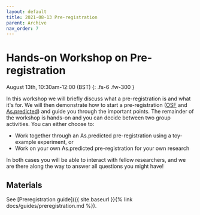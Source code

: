 ```yaml
---
layout: default
title: 2021-08-13 Pre-registration
parent: Archive
nav_order: 7
---
```


# Hands-on Workshop on Pre-registration

August 13th, 10:30am-12:00 (BST)
{: .fs-6 .fw-300 }

In this workshop we will briefly discuss what a pre-registration is and what it's for. We will then demonstrate how to start a pre-registration ([OSF](https://www.cos.io/initiatives/prereg) and [As.predicted](https://aspredicted.org/)) and guide you through the important points. The remainder of the workshop is hands-on and you can decide between two group activities. You can either choose to:

- Work together through an As.predicted pre-registration using a toy-example experiment, or
- Work on your own As.predicted pre-registration for your own research

In both cases you will be able to interact with fellow researchers, and we are there along the way to answer all questions you might have!

## Materials

See [Preregistration guide]({{ site.baseurl }}{% link docs/guides/preregistration.md %}).
